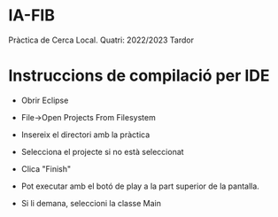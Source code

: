 # IA-FIB
Pràctica de Cerca Local. Quatri: 2022/2023 Tardor

# Instruccions de compilació per IDE
- Obrir Eclipse

- File->Open Projects From Filesystem

- Insereix el directori amb la pràctica

- Selecciona el projecte si no està seleccionat

- Clica "Finish"

- Pot executar amb el botó de play a la part superior de la pantalla.

- Si li demana, seleccioni la classe Main

